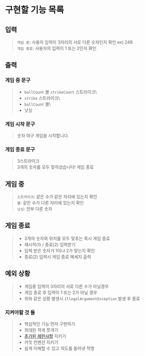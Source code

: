 # 구현할 기능 목록

## 입력
> `게임 중`: 사용자 입력이 3자리의 서로 다른 숫자인지 확인 ex) 249\
> `게임 종료`: 사용자의 입력이 1 또는 2인지 확인

## 출력
### 게임 중 문구
> * `ballCount` 볼 `strikeCount` 스트라이크\
> * `strike` 스트라이크\
> * `ballCount` 볼\
> * 낫싱

### 게임 시작 문구
> 숫자 야구 게임을 시작합니다.

### 게임 종료 문구
> 3스트라이크\
> 3개의 숫자를 모두 맞히셨습니다! 게임 종료

## 게임 중

> `스트라이크`: 같은 수가 같은 자리에 있는지 확인\
> `볼`: 같은 수가 다른 자리에 있는지 확인\
> `낫싱`: 전부 다른 숫자

## 게임 종료
> * 3개의 숫자와 위치를 모두 맞추는 즉시 게임 종료
> * 재시작(1) / 종료(2) 입력받기
> * 입력 받은 숫자가 1이나 2가 맞는지 확인
> * 종료(2) 입력시 게임 종료 메세지 출력
> 

## 예외 상황
> * 게임중 입력이 3자리의 서로 다른 수가 아닐경우
> * 게임 종료 후 입력이 1 또는 2가 아닐 경우
> * 위와 같은 상황 발생시 `IllegalArgumentException` 발생 후 종료

### 지켜야할 것 들
> * 핵심적인 기능 먼저 구현하기
> * 최대한 작게 쪼개기
> * [추가된 제한사항](https://github.com/reddevilmidzy/java-baseball#%EC%B6%94%EA%B0%80%EB%90%9C-%EC%9A%94%EA%B5%AC-%EC%82%AC%ED%95%AD) 지키기
> * 커밋 컨벤션 지키기
> * 쉽게 이해할 수 있고 의도를 들어낸 작명